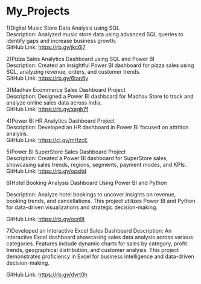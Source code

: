# My_Projects
1)Digital Music Store Data Analysis using SQL  
Description: Analyzed music store data using advanced SQL queries to identify gaps and increase business growth.                                                                             
GitHub Link: https://rb.gy/jkc6l7 

2)Pizza Sales Analytics Dashboard using SQL and Power BI  
Description: Created an insightful Power BI dashboard for pizza sales using SQL, analyzing revenue, orders, and customer trends.                                                             
GitHub Link: https://rb.gy/6tan6y 

3)Madhav Ecommerce Sales Dashboard Project  
Description: Designed a Power BI dashboard for Madhav Store to track and analyze online sales data across India.                                                                             
GitHub Link: https://rb.gy/xagb7f

4)Power BI HR Analytics Dashboard Project  
Description: Developed an HR dashboard in Power BI focused on attrition analysis.                                                                                                            
GitHub Link: https://cl.gy/mHzcE 

5)Power BI SuperStore Sales Dashboard Project  
Description: Created a Power BI dashboard for SuperStore sales, showcasing sales trends, regions, segments, payment modes, and KPIs.                                                         
GitHub Link: https://rb.gy/opxitd

6)Hotel Booking Analysis Dashboard Using Power BI and Python

Description: Analyze hotel bookings to uncover insights on revenue, booking trends, and cancellations. This project utilizes Power BI and Python for data-driven visualizations and strategic decision-making.

GitHub Link: https://rb.gy/ocnllt

7)Developed an Interactive Excel Sales Dashboard
Description:   An interactive Excel dashboard showcasing sales data analysis across various categories. Features include dynamic charts for sales by category, profit trends, geographical distribution, and customer analysis. This project demonstrates proficiency in Excel for business intelligence and data-driven decision-making.

GitHub Link: https://rb.gy/dvrt0h
